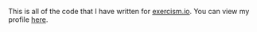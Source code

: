 This is all of the code that I have written for [exercism.io](https://exercism.io). You can view my profile [here](https://exercism.io/profiles/Marzipanzerfaust).
